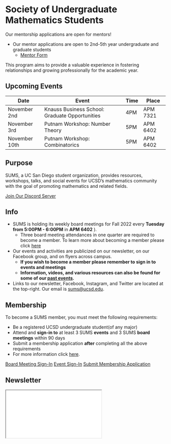 # Society of Undergraduate Mathematics Students

<!-- Insert an `Announcement` component here when applicable -->
<Announcement>Our mentorship applications are open for mentors! <br /> 
* Our mentor applications are open to 2nd-5th year undergraduate and graduate students
  * <a href="https://forms.gle/bX6yXwyUMSyvE1pW6" target = "_blank">Mentor Form</a> 

This program aims to provide a valuable experience in fostering relationships and growing professionally for the academic year. 
</Announcement>

## Upcoming Events

<!-- EVENT TABLE TEMPLATE -->
|Date | Event | Time | Place|
| -----|------ | ------|----- |
|November 2nd | Knauss Business School: Graduate Opportunities| 4PM | APM 7321|
|November 3rd| Putnam Workshop: Number Theory | 5PM | APM 6402|
|November 10th| Putnam Workshop: Combinatorics| 5PM | APM 6402|





## Purpose

SUMS, a UC San Diego student organization, provides resources, workshops, talks, and social events for UCSD’s mathematics community with the goal of promoting mathematics and related fields. <br />
<div class = "row justify-content-center">
  <a href="https://discord.gg/XVVeGHXGTt" target = "_blank" class="btn btn-info" >Join Our Discord Server</a>
</div>



## Info

* SUMS is holding its weekly board meetings for Fall 2022 every **Tuesday from 5:00PM - 6:00PM** in **APM 6402** ).
  * Three board meeting attendances in one quarter are required to become a member. To learn more about becoming a member please click [here](./get-involved.md)
* Our events and activities are publicized on our newsletter, on our Facebook group, and on flyers across campus.
  * **If you wish to become a member please remember to sign in to events and meetings**
  * **Information, videos, and various resources can also be found for some of our [past events](./past-events.html).**
* Links to our newsletter, Facebook, Instagram, and Twitter are located at the top-right. Our email is [sums@ucsd.edu](mailto:sums@ucsd.edu).

## Membership

To become a SUMS member, you must meet the following requirements: 
* Be a registered UCSD undergraduate student(of any major)
* Attend and **sign-in to** at least 3 SUMS **events** and 3 SUMS **board meetings** within 90 days 
* Submit a membership application **after** completing all the above requirements <br />
* For more information click [here](./get-involved.md). 

<a class="btn btn-secondary btn-lg btn-block" href="https://forms.gle/NTt7DFMNYkBJQx4y5" target = "_blank">Board Meeting Sign-In</a>
<a class="btn btn-primary btn-lg btn-block" href="https://forms.gle/zRqwfVnr4QXME5Xk6" target = "_blank">Event Sign-In</a>
<a class="btn btn-info btn-lg btn-block" href="https://forms.gle/A1n3Bi3x1rN3pCHc7" target="_blank">Submit Membership Application</a>



<!--## Donors-->

<!--
<div class="donor">
  <a href="https://www.numerade.com/?utm_source=other&utem_medium=referral&utm_campaign=edu">
    <img src="/numerade.svg" width="2786.5" height="600" style="width: 100%; height: 100%;" />
  </a>
</div>
-->

## Newsletter

<iframe class="newsletter rounded" src="./newsletters/latest.html"></iframe>
